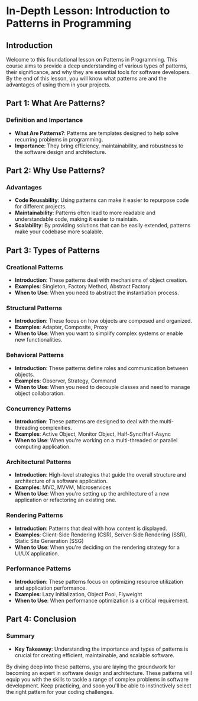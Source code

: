 # In-Depth Lesson: Introduction to Patterns in Programming

## Introduction

Welcome to this foundational lesson on Patterns in Programming. This course aims to provide a deep understanding of various types of patterns, their significance, and why they are essential tools for software developers. By the end of this lesson, you will know what patterns are and the advantages of using them in your projects.

## Part 1: What Are Patterns?

### Definition and Importance

- **What Are Patterns?**: Patterns are templates designed to help solve recurring problems in programming.
- **Importance**: They bring efficiency, maintainability, and robustness to the software design and architecture.

## Part 2: Why Use Patterns?

### Advantages

- **Code Reusability**: Using patterns can make it easier to repurpose code for different projects.
- **Maintainability**: Patterns often lead to more readable and understandable code, making it easier to maintain.
- **Scalability**: By providing solutions that can be easily extended, patterns make your codebase more scalable.

## Part 3: Types of Patterns

### Creational Patterns

- **Introduction**: These patterns deal with mechanisms of object creation.
- **Examples**: Singleton, Factory Method, Abstract Factory
- **When to Use**: When you need to abstract the instantiation process.

### Structural Patterns

- **Introduction**: These focus on how objects are composed and organized.
- **Examples**: Adapter, Composite, Proxy
- **When to Use**: When you want to simplify complex systems or enable new functionalities.

### Behavioral Patterns

- **Introduction**: These patterns define roles and communication between objects.
- **Examples**: Observer, Strategy, Command
- **When to Use**: When you need to decouple classes and need to manage object collaboration.

### Concurrency Patterns

- **Introduction**: These patterns are designed to deal with the multi-threading complexities.
- **Examples**: Active Object, Monitor Object, Half-Sync/Half-Async
- **When to Use**: When you're working on a multi-threaded or parallel computing application.

### Architectural Patterns

- **Introduction**: High-level strategies that guide the overall structure and architecture of a software application.
- **Examples**: MVC, MVVM, Microservices
- **When to Use**: When you're setting up the architecture of a new application or refactoring an existing one.

### Rendering Patterns

- **Introduction**: Patterns that deal with how content is displayed.
- **Examples**: Client-Side Rendering (CSR), Server-Side Rendering (SSR), Static Site Generation (SSG)
- **When to Use**: When you're deciding on the rendering strategy for a UI/UX application.

### Performance Patterns

- **Introduction**: These patterns focus on optimizing resource utilization and application performance.
- **Examples**: Lazy Initialization, Object Pool, Flyweight
- **When to Use**: When performance optimization is a critical requirement.

## Part 4: Conclusion

### Summary

- **Key Takeaway**: Understanding the importance and types of patterns is crucial for creating efficient, maintainable, and scalable software.

By diving deep into these patterns, you are laying the groundwork for becoming an expert in software design and architecture. These patterns will equip you with the skills to tackle a range of complex problems in software development. Keep practicing, and soon you'll be able to instinctively select the right pattern for your coding challenges.
